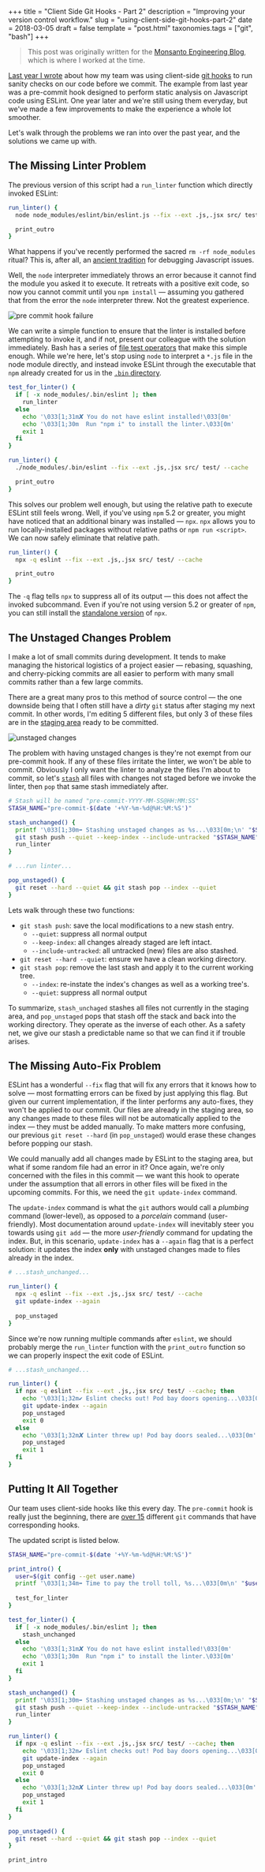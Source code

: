 +++
title = "Client Side Git Hooks - Part 2"
description = "Improving your version control workflow."
slug = "using-client-side-git-hooks-part-2"
date = 2018-03-05
draft = false
template = "post.html"
taxonomies.tags = ["git", "bash"]
+++

> This post was originally written for the [Monsanto Engineering Blog](http://engineering.monsanto.com/2018/03/05/using-client-side-git-hooks-2/), which is where I worked at the time.

[Last year I wrote](@/blog/2017-05-17-using-client-side-git-hooks.md) about how my team was using client-side [git hooks](https://git-scm.com/book/en/v2/Customizing-Git-Git-Hooks) to run sanity checks on our code before we commit. The example from last year was a pre-commit hook designed to perform static analysis on Javascript code using ESLint. One year later and we're still using them everyday, but we've made a few improvements to make the experience a whole lot smoother.

Let's walk through the problems we ran into over the past year, and the solutions we came up with. 

## The Missing Linter Problem

The previous version of this script had a `run_linter` function which directly invoked ESLint:

```sh
run_linter() {
  node node_modules/eslint/bin/eslint.js --fix --ext .js,.jsx src/ test/

  print_outro
}
```

What happens if you've recently performed the sacred `rm -rf node_modules` ritual? This is, after all, an [ancient tradition](https://twitter.com/iamdevloper/status/908335750797766656) for debugging Javascript issues.

Well, the `node` interpreter immediately throws an error because it cannot find the module you asked it to execute. It retreats with a positive exit code, so now you cannot commit until you `npm install` — assuming you gathered that from the error the `node` interpreter threw. Not the greatest experience.

![pre commit hook failure](/images/git-hooks-2.png)

We can write a simple function to ensure that the linter is installed before attempting to invoke it, and if not, present our colleague with the solution immediately. Bash has a series of [file test operators](https://www.gnu.org/software/bash/manual/html_node/Bash-Conditional-Expressions.html) that make this simple enough. While we're here, let's stop using `node` to interpret a `*.js` file in the node module directly, and instead invoke ESLint through the executable that `npm` already created for us in the [`.bin` directory](https://docs.npmjs.com/files/folders#executables).

```sh
test_for_linter() {
  if [ -x node_modules/.bin/eslint ]; then
    run_linter
  else
    echo '\033[1;31m𝙓 You do not have eslint installed!\033[0m'
    echo '\033[1;30m  Run "npm i" to install the linter.\033[0m'
    exit 1
  fi
}

run_linter() {
  ./node_modules/.bin/eslint --fix --ext .js,.jsx src/ test/ --cache

  print_outro
}
```

This solves our problem well enough, but using the relative path to execute ESLint still feels wrong. Well, if you've using `npm` 5.2 or greater, you might have noticed that an additional binary was installed — `npx`. `npx` allows you to run locally-installed packages without relative paths or `npm run <script>`. We can now safely eliminate that relative path.

```sh
run_linter() {
  npx -q eslint --fix --ext .js,.jsx src/ test/ --cache

  print_outro
}
```

The `-q` flag tells `npx` to suppress all of its output — this does not affect the invoked subcommand. Even if you're not using version 5.2 or greater of `npm`, you can still install the [standalone version](https://www.npmjs.com/package/npx) of `npx`.

## The Unstaged Changes Problem

I make a lot of small commits during development. It tends to make managing the historical logistics of a project easier — rebasing, squashing, and cherry-picking commits are all easier to perform with many small commits rather than a few large commits.

There are a great many pros to this method of source control — the one downside being that I often still have a *dirty* `git` status after staging my next commit. In other words, I'm editing 5 different files, but only 3 of these files are in the [staging area](https://git-scm.com/about/staging-area) ready to be committed.

![unstaged changes](/images/git-hooks-3.png)

The problem with having unstaged changes is they're not exempt from our pre-commit hook. If any of these files irritate the linter, we won't be able to commit. Obviously I only want the linter to analyze the files I'm about to commit, so let's [`stash`](https://git-scm.com/docs/git-stash) all files with changes not staged before we invoke the linter, then `pop` that same stash immediately after.

```sh
# Stash will be named "pre-commit-YYYY-MM-SS@HH:MM:SS"
STASH_NAME="pre-commit-$(date '+%Y-%m-%d@%H:%M:%S')"

stash_unchanged() {
  printf '\033[1;30m➡ Stashing unstaged changes as %s...\033[0m;\n' "$STASH_NAME"
  git stash push --quiet --keep-index --include-untracked "$STASH_NAME"
  run_linter
}

# ...run linter...

pop_unstaged() {
  git reset --hard --quiet && git stash pop --index --quiet
}
```

Lets walk through these two functions:

- `git stash push`: save the local modifications to a new stash entry.
  - `--quiet`: suppress all normal output
  - `--keep-index`: all changes already staged are left intact.
  - `--include-untracked`: all untracked (new) files are also stashed.
- `git reset --hard --quiet`: ensure we have a clean working directory.
- `git stash pop`: remove the last stash and apply it to the current working tree.
  - `--index`: re-instate the index's changes as well as a working tree's.
  - `--quiet`: suppress all normal output

To summarize, `stash_unchaged` stashes all files not currently in the staging area, and `pop_unstaged` pops that stash off the stack and back into the working directory. They operate as the inverse of each other. As a safety net, we give our stash a predictable name so that we can find it if trouble arises.

## The Missing Auto-Fix Problem

ESLint has a wonderful `--fix` flag that will fix any errors that it knows how to solve — most formatting errors can be fixed by just applying this flag. But given our current implementation, if the linter performs any auto-fixes, they won't be applied to our commit. Our files are already in the staging area, so any changes made to these files will not be automatically applied to the index — they must be added manually. To make matters more confusing, our previous `git reset --hard` (in `pop_unstaged`) would erase these changes before popping our stash.

We could manually add all changes made by ESLint to the staging area, but what if some random file had an error in it? Once again, we're only concerned with the files in this commit — we want this hook to operate under the assumption that all errors in other files will be fixed in the upcoming commits. For this, we need the `git update-index` command.

The `update-index` command is what the `git` authors would call a *plumbing* command (lower-level), as opposed to a *porcelain* command (user-friendly). Most documentation around `update-index` will inevitably steer you towards using `git add` — the more *user-friendly* command for updating the index. But, in this scenario, `update-index` has a `--again` flag that is a perfect solution: it updates the index **only** with unstaged changes made to files already in the index.

```sh
# ...stash_unchanged...

run_linter() {
  npx -q eslint --fix --ext .js,.jsx src/ test/ --cache
  git update-index --again
  
  pop_unstaged
}
```

Since we're now running multiple commands after `eslint`, we should probably merge the `run_linter` function with the `print_outro` function so we can properly inspect the exit code of ESLint.

```sh
# ...stash_unchanged...

run_linter() {
  if npx -q eslint --fix --ext .js,.jsx src/ test/ --cache; then
    echo '\033[1;32m✔ Eslint checks out! Pod bay doors opening...\033[0m'
    git update-index --again
    pop_unstaged
    exit 0
  else
    echo '\033[1;32m𝙓 Linter threw up! Pod bay doors sealed...\033[0m'
    pop_unstaged
    exit 1
  fi
}
```

## Putting It All Together

Our team uses client-side hooks like this every day. The `pre-commit` hook is really just the beginning, there are [over 15](https://git-scm.com/docs/githooks#_hooks) different `git` commands that have corresponding hooks.

The updated script is listed below.

```sh
STASH_NAME="pre-commit-$(date '+%Y-%m-%d@%H:%M:%S')"

print_intro() {
  user=$(git config --get user.name)
  printf '\033[1;34m➡ Time to pay the troll toll, %s...\033[0m\n' "$user"
  
  test_for_linter
}

test_for_linter() {
  if [ -x node_modules/.bin/eslint ]; then
    stash_unchanged
  else
    echo '\033[1;31m𝙓 You do not have eslint installed!\033[0m'
    echo '\033[1;30m  Run "npm i" to install the linter.\033[0m'
    exit 1
  fi
}

stash_unchanged() {
  printf '\033[1;30m➡ Stashing unstaged changes as %s...\033[0m;\n' "$STASH_NAME"
  git stash push --quiet --keep-index --include-untracked "$STASH_NAME"
  run_linter
}

run_linter() {
  if npx -q eslint --fix --ext .js,.jsx src/ test/ --cache; then
    echo '\033[1;32m✔ Eslint checks out! Pod bay doors opening...\033[0m'
    git update-index --again
    pop_unstaged
    exit 0
  else
    echo '\033[1;32m𝙓 Linter threw up! Pod bay doors sealed...\033[0m'
    pop_unstaged
    exit 1
  fi
}

pop_unstaged() {
  git reset --hard --quiet && git stash pop --index --quiet
}

print_intro
```
